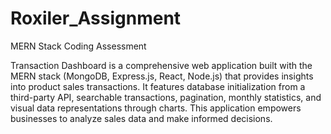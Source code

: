# Roxiler_Assignment
MERN Stack Coding Assessment

Transaction Dashboard is a comprehensive web application built with the MERN stack (MongoDB, Express.js, React, Node.js) that provides insights into product sales transactions. It features database initialization from a third-party API, searchable transactions, pagination, monthly statistics, and visual data representations through charts. This application empowers businesses to analyze sales data and make informed decisions.
